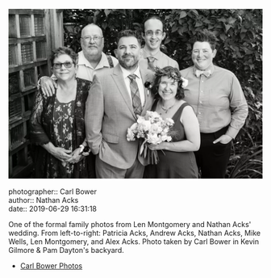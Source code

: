 ![One of the formal family photos from Len Montgomery and Nathan Acks' wedding](assets/2019-06-29-set-2-the-portraits-02.webp)

photographer:: Carl Bower  
author:: Nathan Acks  
date:: 2019-06-29 16:31:18

One of the formal family photos from Len Montgomery and Nathan Acks' wedding. From left-to-right: Patricia Acks, Andrew Acks, Nathan Acks, Mike Wells, Len Montgomery, and Alex Acks. Photo taken by Carl Bower in Kevin Gilmore & Pam Dayton's backyard.

* [Carl Bower Photos](https://carlbowerphotos.com)

